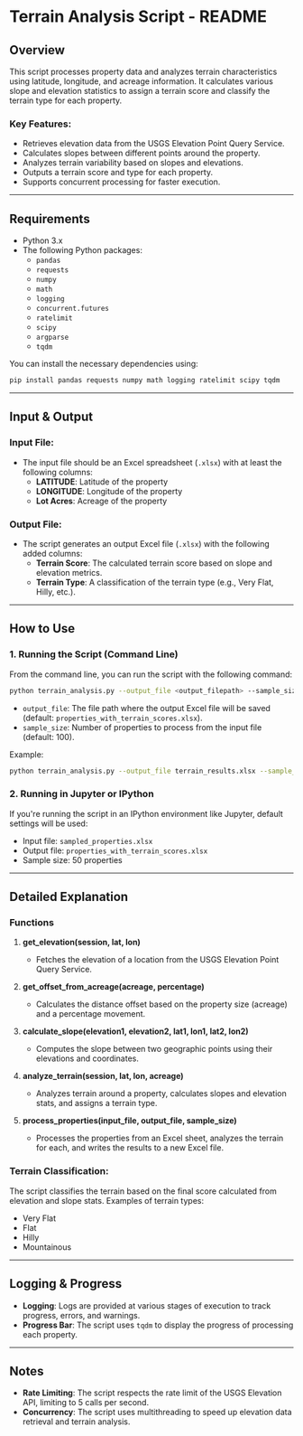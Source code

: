 # Terrain Analysis Script - README

## Overview

This script processes property data and analyzes terrain characteristics using latitude, longitude, and acreage information. It calculates various slope and elevation statistics to assign a terrain score and classify the terrain type for each property.

### Key Features:
- Retrieves elevation data from the USGS Elevation Point Query Service.
- Calculates slopes between different points around the property.
- Analyzes terrain variability based on slopes and elevations.
- Outputs a terrain score and type for each property.
- Supports concurrent processing for faster execution.

---

## Requirements

- Python 3.x
- The following Python packages:
  - `pandas`
  - `requests`
  - `numpy`
  - `math`
  - `logging`
  - `concurrent.futures`
  - `ratelimit`
  - `scipy`
  - `argparse`
  - `tqdm`
  
You can install the necessary dependencies using:
```bash
pip install pandas requests numpy math logging ratelimit scipy tqdm
```

---

## Input & Output

### Input File:
- The input file should be an Excel spreadsheet (`.xlsx`) with at least the following columns:
  - **LATITUDE**: Latitude of the property
  - **LONGITUDE**: Longitude of the property
  - **Lot Acres**: Acreage of the property
  
### Output File:
- The script generates an output Excel file (`.xlsx`) with the following added columns:
  - **Terrain Score**: The calculated terrain score based on slope and elevation metrics.
  - **Terrain Type**: A classification of the terrain type (e.g., Very Flat, Hilly, etc.).

---

## How to Use

### 1. Running the Script (Command Line)
From the command line, you can run the script with the following command:

```bash
python terrain_analysis.py --output_file <output_filepath> --sample_size <number_of_samples>
```

- `output_file`: The file path where the output Excel file will be saved (default: `properties_with_terrain_scores.xlsx`).
- `sample_size`: Number of properties to process from the input file (default: 100).

Example:
```bash
python terrain_analysis.py --output_file terrain_results.xlsx --sample_size 50
```

### 2. Running in Jupyter or IPython
If you're running the script in an IPython environment like Jupyter, default settings will be used:
- Input file: `sampled_properties.xlsx`
- Output file: `properties_with_terrain_scores.xlsx`
- Sample size: 50 properties

---

## Detailed Explanation

### Functions

1. **get_elevation(session, lat, lon)**
   - Fetches the elevation of a location from the USGS Elevation Point Query Service.

2. **get_offset_from_acreage(acreage, percentage)**
   - Calculates the distance offset based on the property size (acreage) and a percentage movement.

3. **calculate_slope(elevation1, elevation2, lat1, lon1, lat2, lon2)**
   - Computes the slope between two geographic points using their elevations and coordinates.

4. **analyze_terrain(session, lat, lon, acreage)**
   - Analyzes terrain around a property, calculates slopes and elevation stats, and assigns a terrain type.

5. **process_properties(input_file, output_file, sample_size)**
   - Processes the properties from an Excel sheet, analyzes the terrain for each, and writes the results to a new Excel file.

### Terrain Classification:
The script classifies the terrain based on the final score calculated from elevation and slope stats. Examples of terrain types:
- Very Flat
- Flat
- Hilly
- Mountainous

---

## Logging & Progress

- **Logging**: Logs are provided at various stages of execution to track progress, errors, and warnings.
- **Progress Bar**: The script uses `tqdm` to display the progress of processing each property.

---

## Notes

- **Rate Limiting**: The script respects the rate limit of the USGS Elevation API, limiting to 5 calls per second.
- **Concurrency**: The script uses multithreading to speed up elevation data retrieval and terrain analysis.
